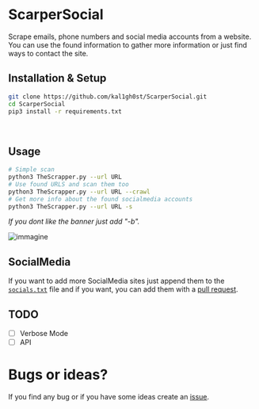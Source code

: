 # ScarperSocial
Scrape emails, phone numbers and social media accounts from a website. <br>
You can use the found information to gather more information or just find ways to contact the site.

## Installation & Setup

```bash
git clone https://github.com/kal1gh0st/ScarperSocial.git
cd ScarperSocial
pip3 install -r requirements.txt
```
<br>

## Usage
```bash
# Simple scan
python3 TheScrapper.py --url URL
# Use found URLS and scan them too
python3 TheScrapper.py --url URL --crawl
# Get more info about the found socialmedia accounts
python3 TheScrapper.py --url URL -s
```
*If you dont like the banner just add "-b".*
<br>

![immagine](https://user-images.githubusercontent.com/56889513/136005295-71688f39-a643-4954-92b2-38b3a8bccf61.png)


## SocialMedia
If you want to add more SocialMedia sites just append them to the [`socials.txt`](./socials.txt) file and if you want, you can add them with a [pull request](https://www.lifewire.com/best-products-4781319).

## TODO
 - [ ] Verbose Mode
 - [ ] API

# Bugs or ideas?
If you find any bug or if you have some ideas create an [issue](https://github.com/champmq/TheScrapper/issues).
